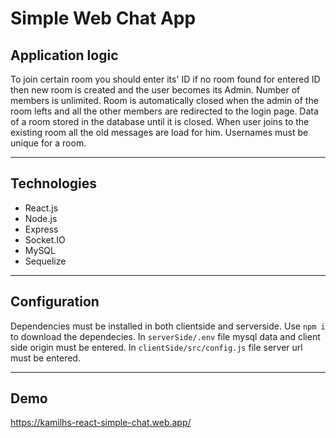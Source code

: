 # Simple Web Chat App

## Application logic

To join certain room you should enter its' ID if no room found for entered ID then new room is created
and the user becomes its Admin. Number of members is unlimited. Room is automatically closed when the admin of the room lefts and all the other members are redirected to the login page. Data of a room stored in the database until it is closed. When user joins to the existing room all the old messages are load for him. Usernames must be unique for a room.

---

## Technologies

* React.js
* Node.js
* Express
* Socket.IO
* MySQL
* Sequelize

---

## Configuration

Dependencies must be installed in both clientside and serverside.
Use ```npm i``` to download the dependecies.
In ```serverSide/.env``` file mysql data and client side origin must be entered.
In ```clientSide/src/config.js``` file server url must be entered.

---

## Demo

https://kamilhs-react-simple-chat.web.app/